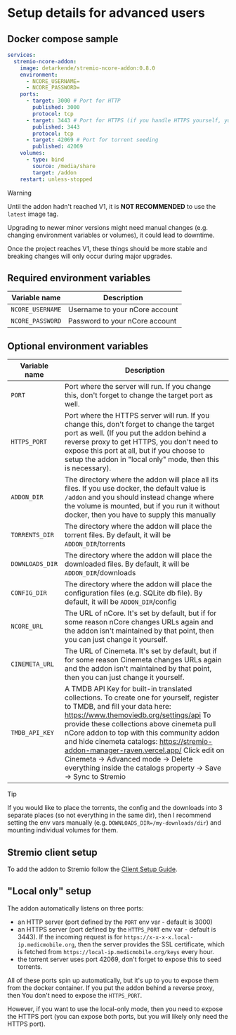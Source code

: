 # Setup details for advanced users

## Docker compose sample

```yaml
services:
  stremio-ncore-addon:
    image: detarkende/stremio-ncore-addon:0.8.0
    environment:
      - NCORE_USERNAME=
      - NCORE_PASSWORD=
    ports:
      - target: 3000 # Port for HTTP
        published: 3000
        protocol: tcp
      - target: 3443 # Port for HTTPS (if you handle HTTPS yourself, you don't need this exposed)
        published: 3443
        protocol: tcp
      - target: 42069 # Port for torrent seeding
        published: 42069
    volumes:
      - type: bind
        source: /media/share
        target: /addon
    restart: unless-stopped
```

> [!WARNING]
> Until the addon hadn't reached V1, it is **NOT RECOMMENDED** to use the `latest` image tag.
>
> Upgrading to newer minor versions might need manual changes (e.g. changing environment variables or volumes), it could lead to downtime.
>
> Once the project reaches V1, these things should be more stable and breaking changes will only occur during major upgrades.

## Required environment variables

| Variable name    | Description                    |
| ---------------- | ------------------------------ |
| `NCORE_USERNAME` | Username to your nCore account |
| `NCORE_PASSWORD` | Password to your nCore account |

## Optional environment variables

| Variable name   | Description                                                                                                                                                                                                                                                                                                                                                                                                                                                       |
| --------------- | ----------------------------------------------------------------------------------------------------------------------------------------------------------------------------------------------------------------------------------------------------------------------------------------------------------------------------------------------------------------------------------------------------------------------------------------------------------------- |
| `PORT`          | Port where the server will run. If you change this, don't forget to change the target port as well.                                                                                                                                                                                                                                                                                                                                                               |
| `HTTPS_PORT`    | Port where the HTTPS server will run. If you change this, don't forget to change the target port as well. (If you put the addon behind a reverse proxy to get HTTPS, you don't need to expose this port at all, but if you choose to setup the addon in "local only" mode, then this is necessary).                                                                                                                                                               |
| `ADDON_DIR`     | The directory where the addon will place all its files. If you use docker, the default value is `/addon` and you should instead change where the volume is mounted, but if you run it without docker, then you have to supply this manually                                                                                                                                                                                                                       |
| `TORRENTS_DIR`  | The directory where the addon will place the torrent files. By default, it will be `ADDON_DIR`/torrents                                                                                                                                                                                                                                                                                                                                                           |
| `DOWNLOADS_DIR` | The directory where the addon will place the downloaded files. By default, it will be `ADDON_DIR`/downloads                                                                                                                                                                                                                                                                                                                                                       |
| `CONFIG_DIR`    | The directory where the addon will place the configuration files (e.g. SQLite db file). By default, it will be `ADDON_DIR`/config                                                                                                                                                                                                                                                                                                                                 |
| `NCORE_URL`     | The URL of nCore. It's set by default, but if for some reason nCore changes URLs again and the addon isn't maintained by that point, then you can just change it yourself.                                                                                                                                                                                                                                                                                        |
| `CINEMETA_URL`  | The URL of Cinemeta. It's set by default, but if for some reason Cinemeta changes URLs again and the addon isn't maintained by that point, then you can just change it yourself.                                                                                                                                                                                                                                                                                  |
| `TMDB_API_KEY`  | A TMDB API Key for built-in translated collections. To create one for yourself, register to TMDB, and fill your data here: https://www.themoviedb.org/settings/api To provide these collections above cinemeta pull nCore addon to top with this community addon and hide cinemeta catalogs: https://stremio-addon-manager-raven.vercel.app/ Click edit on Cinemeta -> Advanced mode -> Delete everything inside the catalogs property -> Save -> Sync to Stremio |

> [!TIP]
> If you would like to place the torrents, the config and the downloads into 3 separate places (so not everything in the same dir),
> then I recommend setting the env vars manually (e.g. `DOWNLOADS_DIR=/my-downloads/dir`)
> and mounting individual volumes for them.

## Stremio client setup

To add the addon to Stremio follow the [Client Setup Guide](../../client-setup.md).

## "Local only" setup

The addon automatically listens on three ports:

- an HTTP server (port defined by the `PORT` env var - default is 3000)
- an HTTPS server (port defined by the `HTTPS_PORT` env var - default is 3443). If the incoming request is for `https://x-x-x-x.local-ip.medicmobile.org`, then the server provides the SSL certificate, which is fetched from `https://local-ip.medicmobile.org/keys` every hour.
- the torrent server uses port 42069, don't forget to expose this to seed torrents.

All of these ports spin up automatically, but it's up to you to expose them from the docker container.
If you put the addon behind a reverse proxy, then You don't need to expose the `HTTPS_PORT`.

However, if you want to use the local-only mode, then you need to expose the HTTPS port (you can expose both ports, but you will likely only need the HTTPS port).
